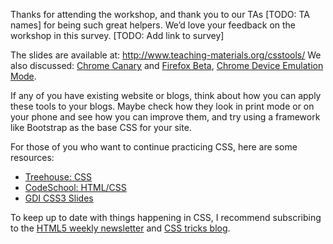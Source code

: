 Thanks for attending the workshop, and thank you to our TAs [TODO: TA names] for being such great helpers. We’d love your feedback on the workshop in this survey. [TODO: Add link to survey]

The slides are available at:
http://www.teaching-materials.org/csstools/
We also discussed: [Chrome Canary](https://www.google.com/chrome/browser/canary.html) and [Firefox Beta](https://www.mozilla.org/en-US/firefox/channel/), [Chrome Device Emulation Mode](https://developer.chrome.com/devtools/docs/device-mode).

If any of you have existing website or blogs, think about how you can apply these tools to your blogs. Maybe check how they look in print mode or on your phone and see how you can improve them, and try using a framework like Bootstrap as the base CSS for your site.

For those of you who want to continue practicing CSS, here are some resources:

- [Treehouse: CSS](https://teamtreehouse.com/learn/css)
- [CodeSchool: HTML/CSS](https://www.codeschool.com/paths/html-css)
- [GDI CSS3 Slides](http://www.teaching-materials.org/css3/#slide1)

To keep up to date with things happening in CSS, I recommend subscribing to the [HTML5 weekly newsletter](http://html5weekly.com/) and [CSS tricks blog](https://css-tricks.com/). 


